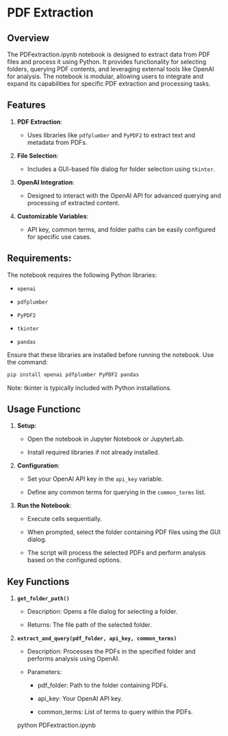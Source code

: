 # PDF Extraction

## Overview
The PDFextraction.ipynb notebook is designed to extract data from PDF files and process it using Python. It provides functionality for selecting folders, querying PDF contents, and leveraging external tools like OpenAI for analysis. The notebook is modular, allowing users to integrate and expand its capabilities for specific PDF extraction and processing tasks.

## Features

1. **PDF Extraction**:

    - Uses libraries like `pdfplumber` and `PyPDF2` to extract text and metadata from PDFs.

2. **File Selection**:

    - Includes a GUI-based file dialog for folder selection using `tkinter`.

3. **OpenAI Integration**:

    - Designed to interact with the OpenAI API for advanced querying and processing of extracted content.

4. **Customizable Variables**:

    - API key, common terms, and folder paths can be easily configured for specific use cases.

## Requirements:

The notebook requires the following Python libraries:

 - `openai`

 - `pdfplumber`

 - `PyPDF2`

 - `tkinter`

 - `pandas`

Ensure that these libraries are installed before running the notebook. Use the command:
```bash
pip install openai pdfplumber PyPDF2 pandas
```
Note: tkinter is typically included with Python installations.

## Usage Functionc

1. **Setup**:

      - Open the notebook in Jupyter Notebook or JupyterLab.

      - Install required libraries if not already installed.

2. **Configuration**:

      - Set your OpenAI API key in the `api_key` variable.

      - Define any common terms for querying in the `common_terms` list.

3. **Run the Notebook**:

      - Execute cells sequentially.

      - When prompted, select the folder containing PDF files using the GUI dialog.

      - The script will process the selected PDFs and perform analysis based on the configured options.

## Key Functions

1. **`get_folder_path()`**

      - Description: Opens a file dialog for selecting a folder.

      - Returns: The file path of the selected folder.

2. **`extract_and_query(pdf_folder, api_key, common_terms)`**

     - Description: Processes the PDFs in the specified folder and performs analysis using OpenAI.

     - Parameters:

        - pdf_folder: Path to the folder containing PDFs.

        - api_key: Your OpenAI API key.

        - common_terms: List of terms to query within the PDFs.

     python PDFextraction.ipynb
     ```


